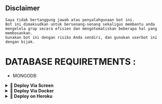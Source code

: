 ## Disclaimer

```
Saya tidak bertanggung jawab atas penyalahgunaan bot ini.
Bot ini dimaksudkan untuk bersenang-senang sekaligus membantu anda
mengelola grup secara efisien dan mengotomatiskan beberapa hal yang membosankan.
Gunakan bot ini dengan risiko Anda sendiri, dan gunakan userbot ini dengan bijak.
```

# DATABASE REQUIRETMENTS :
- MONGODB


<details>
<summary><b>🔗 Deploy Via Screen</b></summary>
<br>

• `sudo apt-get update && sudo apt-get upgrade -y`

• `sudo pip3 install -U pip`

• `sudo apt-get install python3-pip ffmpeg -y`

 • `git clone https://github.com/BrynDom/Zayden-Userbot`

 • `cd Zayden-Userbot`

 • `bash installer.sh`

 • `nano .env`
  - isi vars .env API_ID, API_HASH, MONGO_URI SESSION
  - Jika sudah 
  - ketik ctrl + S
  - ctrl + X

 • `screen -S Zayden-Userbot`

 • `bash start`

</details>

<details>
<summary><b>🔗 Deploy Via Docker</b></summary>
<br>

• `curl -sSL https://get.docker.com | sh`

 • `git clone https://github.com/BrynDom/Zayden-Userbot`

 • `cd Naya-Userbot`

 • `cp sample.env .env`

 • `nano .env`
  - isi vars .env API_ID, API_HASH, SESSION dan MONGO_URI
  - Jika sudah 
  - ketik ctrl + S
  - ctrl + X

 • `docker build . -t naya`

 • `docker run --name namalu --cpus 1.2 --memory 500m --env-file .env naya`

</details>

<details>
<summary><b>🔗 Deploy on Heroku</b></summary>
<br>
• Silakan isi vars yang diperlukan API_ID, API_HASH, SESSION, HEROKU_API dan HEROKU_APP_NAME

<h3 align="center">Click The Button</h3>
<a align="center" href="https://dashboard.heroku.com/new?template=https://github.com/BrynDom/Zayden-Userbot"><img src="https://www.herokucdn.com/deploy/button.svg"></a>
</div>

</details>
